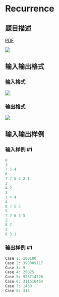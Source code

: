# Recurrence

## 题目描述

[problemUrl]: https://uva.onlinejudge.org/index.php?option=com_onlinejudge&Itemid=8&category=229&page=show_problem&problem=3066

[PDF](https://uva.onlinejudge.org/external/119/p11915.pdf)

![](https://cdn.luogu.com.cn/upload/vjudge_pic/UVA11915/503193a1cd3a6d2edb9a5b6e11293d75ae25f525.png)

## 输入输出格式

### 输入格式

![](https://cdn.luogu.com.cn/upload/vjudge_pic/UVA11915/bf24d54e6fded2e8d789fbd2254b8477f754710b.png)

### 输出格式

![](https://cdn.luogu.com.cn/upload/vjudge_pic/UVA11915/81d9f81efe988d95ac0b18c24e131cb858508101.png)

## 输入输出样例

### 输入样例 #1

```cpp
8
3
7 5 4
6
7 7 5 3 2 1
2
4 2
3
7 4 4
4
8 7 5 5
5
7 7 6 5 5
2
8 7
3
6 3 1
```


### 输出样例 #1

```cpp
Case 1: 100100
Case 2: 398009117
Case 3: 9
Case 4: 25025
Case 5: 923714728
Case 6: 311516464
Case 7: 1430
Case 8: 315
```


